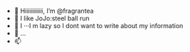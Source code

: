 - 👋 Hiiiiiiiiiiii, I’m @fragrantea
- 👀 I like JoJo:steel ball run
- 🌱 I ···I m lazy so I dont want to write about my information
- 💞️ ...
- 📫 

<!--- ✨ xxloki ✨ --->
